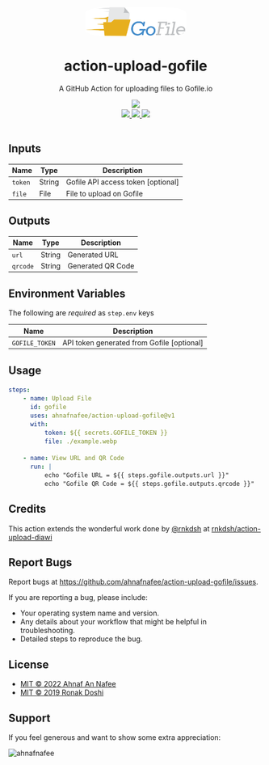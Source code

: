 <p align="center">
  <a href="https://gofile.io/">
    <img alt="Player 2 Logo" src="assets/gofile-logo.png" height="auto" width="200" style="border-radius:20%">
  </a>
</p>

<h1 align="center">
  action-upload-gofile
</h1>

<p align="center">
   A GitHub Action for uploading files to Gofile.io
</p>

<div align="center">
  <a href="https://github.com/ahnafnafee/action-upload-gofile/actions/workflows/main.yml">
		<img src="https://img.shields.io/github/workflow/status/ahnafnafee/action-upload-gofile/action-upload-gofile?logo=github&style=for-the-badge"/>
	</a>
</div>

<div align="center">
  <a href="https://docs.github.com/en/actions/reference/workflow-syntax-for-github-actions#jobsjob_idruns-on">
		<img src="https://img.shields.io/badge/Ubuntu-E95420?style=for-the-badge&logo=ubuntu&logoColor=white"/>
	</a>
  <a href="https://docs.github.com/en/actions/reference/workflow-syntax-for-github-actions#jobsjob_idruns-on">
		<img src="https://img.shields.io/badge/mac%20os-000000?style=for-the-badge&logo=macos&logoColor=F0F0F0"/>
	</a>
  <a href="https://docs.github.com/en/actions/reference/workflow-syntax-for-github-actions#jobsjob_idruns-on">
		<img src="https://img.shields.io/badge/Windows-0078D6?style=for-the-badge&logo=windows&logoColor=white"/>
	</a>
</div>

<br />

## Inputs

| Name    | Type   | Description                        |
| ------- | ------ | ---------------------------------- |
| `token` | String | Gofile API access token [optional] |
| `file`  | File   | File to upload on Gofile           |

## Outputs

| Name     | Type   | Description       |
| -------- | ------ | ----------------- |
| `url`    | String | Generated URL     |
| `qrcode` | String | Generated QR Code |

## Environment Variables

The following are _required_ as `step.env` keys

| Name           | Description                                |
| -------------- | ------------------------------------------ |
| `GOFILE_TOKEN` | API token generated from Gofile [optional] |

## Usage

```yaml
steps:
    - name: Upload File
      id: gofile
      uses: ahnafnafee/action-upload-gofile@v1
      with:
          token: ${{ secrets.GOFILE_TOKEN }}
          file: ./example.webp

    - name: View URL and QR Code
      run: |
          echo "Gofile URL = ${{ steps.gofile.outputs.url }}" 
          echo "Gofile QR Code = ${{ steps.gofile.outputs.qrcode }}"
```

## Credits

This action extends the wonderful work done by [@rnkdsh](https://github.com/rnkdsh) at [rnkdsh/action-upload-diawi](https://github.com/rnkdsh/action-upload-diawi)

## Report Bugs

Report bugs at https://github.com/ahnafnafee/action-upload-gofile/issues.

If you are reporting a bug, please include:

-   Your operating system name and version.
-   Any details about your workflow that might be helpful in troubleshooting.
-   Detailed steps to reproduce the bug.

## License

-   [MIT © 2022 Ahnaf An Nafee](https://github.com/ahnafnafee/action-upload-gofile/blob/master/LICENSE)
-   [MIT © 2019 Ronak Doshi](https://github.com/rnkdsh/action-upload-diawi/blob/master/LICENSE)

## Support

If you feel generous and want to show some extra appreciation:

<p><a href="https://ko-fi.com/ahnafnafee"> <img align="left" src="https://cdn.ko-fi.com/cdn/kofi3.png?v=3" height="50" width="210" alt="ahnafnafee" /></a></p>
